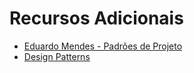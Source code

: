 # **Recursos Adicionais**

* [Eduardo Mendes - Padrões de Projeto](https://www.youtube.com/watch?v=hVOP_XR9gEw&list=PLOQgLBuj2-3IPHFlBmqhtbM4vLJg9tob4)
* [Design Patterns](https://wiki.c2.com/?DesignPatterns)
